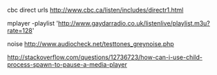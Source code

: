 

cbc direct urls http://www.cbc.ca/listen/includes/directr1.html

mplayer -playlist 'http://www.gaydarradio.co.uk/listenlive/playlist.m3u?rate=128'

noise http://www.audiocheck.net/testtones_greynoise.php

http://stackoverflow.com/questions/12736723/how-can-i-use-child-process-spawn-to-pause-a-media-player

